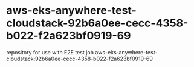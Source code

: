 # aws-eks-anywhere-test-cloudstack-92b6a0ee-cecc-4358-b022-f2a623bf0919-69
repository for use with E2E test job aws-eks-anywhere-test-cloudstack:92b6a0ee-cecc-4358-b022-f2a623bf0919-69
